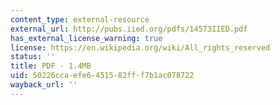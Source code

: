 ```yaml
---
content_type: external-resource
external_url: http://pubs.iied.org/pdfs/14573IIED.pdf
has_external_license_warning: true
license: https://en.wikipedia.org/wiki/All_rights_reserved
status: ''
title: PDF - 1.4MB
uid: 50226cca-efe6-4515-82ff-f7b1ac078722
wayback_url: ''
---
```

